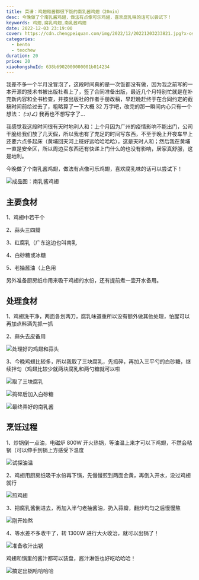 ```yaml
---
title: 菜谱：鸡翅和酱都很下饭的南乳酱鸡翅（20min）
desc: 今晚做了个南乳酱鸡翅，做法有点像可乐鸡翅，喜欢腐乳味的话可以尝试下！
keywords: 鸡翅,腐乳鸡翅,南乳酱鸡翅
date: 2022-12-03 23:19:00
cover: https://cdn.chengpeiquan.com/img/2022/12/20221203233821.jpg?x-oss-process=image/interlace,1
categories:
  - bento
  - teochew
duration: 20
price: 20
xiaohongshuId: 638b6902000000001b014234
---
```


我差不多一个半月没冒泡了，这段时间真的是一次饭都没有做，因为我之前写的一本开源的技术书被出版社看上了，签了合同准备出版，最近几个月特别忙就是在补充新内容和全书检查，并按出版社的作者手册改稿，早赶晚赶终于在合同约定的截稿时间前给过去了，粗略算了一下大概 32 万字吧，改完的那一瞬间内心只有一个想法： _(:з)∠)_ 我再也不想写字了…

我感觉我这段时间很有天时地利人和：上个月因为广州的疫情影响不能出门，公司干脆给我们放了几天假，所以我也有了充足的时间写东西，不至于晚上开夜车早上还要六点多起床（黄埔回天河上班好远哈哈哈哈），这是天时人和；然后我在黄埔一直是安全区，所以周边买东西还有快递上门什么的也没有影响，居家真舒服，这是地利。

今晚做了个南乳酱鸡翅，做法有点像可乐鸡翅，喜欢腐乳味的话可以尝试下！

![成品图：南乳酱鸡翅](https://cdn.chengpeiquan.com/img/2022/12/20221203233846.jpg?x-oss-process=image/interlace,1)

## 主要食材

1、鸡翅中若干个

2、蒜头三四瓣

3、红腐乳（广东这边也叫南乳

4、白砂糖或冰糖

5、老抽酱油（上色用

另外准备厨房纸巾用来吸干鸡翅的水份，还有提前煮一壶开水备用。

## 处理食材

1、鸡翅洗干净，两面各划两刀，腐乳味道重所以没有额外做其他处理，怕腥可以再加点料酒先抓一抓

2、蒜头去皮备用

![处理好的鸡翅和蒜头](https://cdn.chengpeiquan.com/img/2022/12/20221203233837.jpg?x-oss-process=image/interlace,1)

3、今晚鸡翅比较多，所以我取了三块腐乳，先捣碎，再加入三平勺的白砂糖，继续拌匀（鸡翅比较少就两块腐乳和两勺糖就可以啦

![取了三块腐乳](https://cdn.chengpeiquan.com/img/2022/12/20221203233838.jpg?x-oss-process=image/interlace,1)

![捣碎后加入白砂糖](https://cdn.chengpeiquan.com/img/2022/12/20221203233839.jpg?x-oss-process=image/interlace,1)

![最终弄好的南乳酱](https://cdn.chengpeiquan.com/img/2022/12/20221203233840.jpg?x-oss-process=image/interlace,1)

## 烹饪过程

1、炒锅倒一点油，电磁炉 800W 开火热锅，等油温上来才可以下鸡翅，不然会粘锅（可以伸手到锅上方感受下温度

![试探油温](https://cdn.chengpeiquan.com/img/2022/12/20221203233841.jpg?x-oss-process=image/interlace,1)

2、鸡翅用厨房纸吸干水份再下锅，先慢慢煎到两面金黄，再倒入开水，没过鸡翅就行

![煎鸡翅](https://cdn.chengpeiquan.com/img/2022/12/20221203233842.jpg?x-oss-process=image/interlace,1)

3、把腐乳酱倒进去，再加入半勺老抽酱油，扔入蒜瓣，翻炒均匀之后慢慢熬

![刚开始熬](https://cdn.chengpeiquan.com/img/2022/12/20221203233843.jpg?x-oss-process=image/interlace,1)

4、等水差不多收干了，转 1300W 进行大火收治，就可以出锅了！

![准备收汁出锅](https://cdn.chengpeiquan.com/img/2022/12/20221203233844.jpg?x-oss-process=image/interlace,1)

鸡翅和锅里的酱汁都可以装盘，酱汁淋饭也好吃哈哈哈！

![搞定出锅哈哈哈哈](https://cdn.chengpeiquan.com/img/2022/12/20221203233845.jpg?x-oss-process=image/interlace,1)
